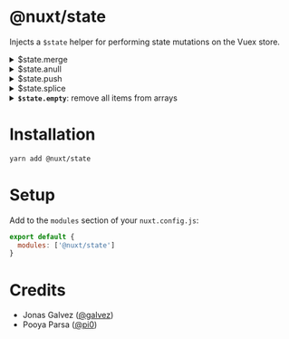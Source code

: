 # **@nuxt/state** 

Injects a `$state` helper for performing state mutations on the Vuex store. 

<details>
<summary>$state.merge</summary>
this.$state.merge({
  propInState: {
    toBeUpdated: 2
  }
})
</details>


<details>
<summary>$state.anull</summary>
// Set top-level props to null
this.$state.anull(['propToReceiveNull', 'propToReceiveNull', 'propToReceiveNull'])

// Set obj props to null
this.$state.anull({
  obj: ['propToReceiveNull', 'propToReceiveNull', 'propToReceiveNull']
})
</details>

<details>
<summary>$state.push</summary>
this.$state.merge({
  arrayInState: {
    toReceiveItems: [2, 3] // push(2, 3)
  }
})
</details>

<details>
<summary>$state.splice</summary>
this.$state.splice({
  arrayInState: {
    toHaveSplicedItems: [0, 2] // splice args
  }
})
</details>

<details>
<summary>
<b><code>$state.empty</code></b>: remove all items from arrays
</summary>

```js
this.$state.empty('arrayInStateToHaveItemsEmptied')

this.$state.empty([
  'arrayInStateToHaveItemsEmptied', 
  'anotherArrayInStateToHaveItemsEmptied'
])

this.$state.empty({
  obj: ['arrayInObjToHaveItemsEmptied', 'arrayInObjToHaveItemsEmptied']
})
```

</details>

# Installation

```sh
yarn add @nuxt/state
```

# Setup

Add to the `modules` section of your `nuxt.config.js`:

```js
export default {
  modules: ['@nuxt/state']
}
```

# Credits

- Jonas Galvez ([@galvez](https://github.com/galvez))
- Pooya Parsa ([@pi0](https://github.com/pi0))

